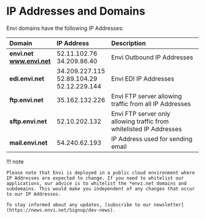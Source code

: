 # IP Addresses and Domains

Envi domains have the following IP Addresses:

|  <div>Domain</div>  |  <div>IP Address</div>  |<div>Description</div>  |                   
|:-----|:-------|:-------|
|**envi.net** <br> **www.envi.net** | 52.11.102.76 <br> 34.209.86.40| Envi Outbound IP Addresses | 
|**edi.envi.net**| 34.209.227.115 <br> 52.89.104.29 <br> 52.12.229.144 | Envi EDI IP Addresses |
|**ftp.envi.net**| 35.162.132.226 | Envi FTP server allowing traffic from all IP Addresses |
|**sftp.envi.net** | 52.10.202.132 | Envi FTP server only allowing traffic from whitelisted IP Addresses |
|**mail.envi.net** | 54.240.62.193 | IP Address used for sending email |


!!! note 


    Please note that Envi is deployed in a public cloud environment where IP Addresses are expected to change. If you need to whitelist our applications, our advice is to whitelist the *envi.net domains and subdomains. This would make you independent of any changes that occur to our IP Addresses.

    To stay informed about any updates, [subscribe to our newsletter](https://news.envi.net/Signup/dev-news).